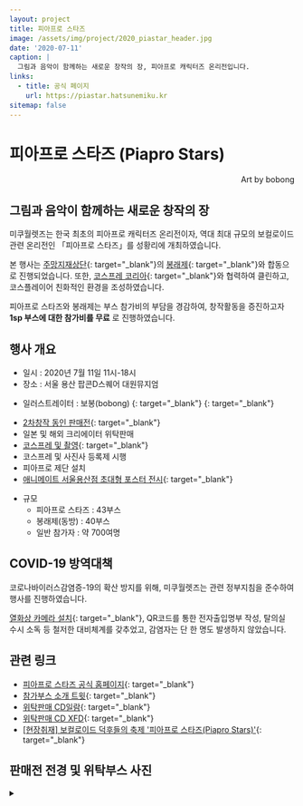 ```yaml
---
layout: project
title: 피아프로 스타즈
image: /assets/img/project/2020_piastar_header.jpg
date: '2020-07-11'
caption: |
  그림과 음악이 함께하는 새로운 창작의 장, 피아프로 캐릭터즈 온리전입니다.
links:
  - title: 공식 페이지
    url: https://piastar.hatsunemiku.kr
sitemap: false
---
```


# 피아프로 스타즈 (Piapro Stars)

<p style="text-align: right;">Art by bobong</p>

## 그림과 음악이 함께하는 새로운 창작의 장

미쿠월렛즈는 한국 최초의 피아프로 캐릭터즈 온리전이자, 역대 최대 규모의 보컬로이드 관련 온리전인 「피아프로 스타즈」를 성황리에 개최하였습니다.

본 행사는 [주망지재상단](https://twitter.com/kumono_ie){: target="_blank"}의 [봉래제](https://twitter.com/HOURAI_SAI){: target="_blank"}와 합동으로 진행되었습니다. 또한, [코스프레 코리아](https://twitter.com/hihihi_34/status/1278665716627959810){: target="_blank"}와 협력하여 클린하고, 코스플레이어 친화적인 환경을 조성하였습니다.

피아프로 스타즈와 봉래제는 부스 참가비의 부담을 경감하여, 창작활동을 증진하고자 
**1sp 부스에 대한 참가비를 무료**
로 진행하였습니다. 

## 행사 개요
- 일시 : 2020년 7월 11일 11시-18시
- 장소 : 서울 용산 팝콘D스퀘어 대원뮤지엄

* 일러스트레이터 : 보봉(bobong) [<i class="fab fa-twitter" style="color: #1DA1F2;"></i>](https://twitter.com/jjhy0173){: target="_blank"} [<i class="icon-pixiv"></i>](https://www.pixiv.net/users/6492059){: target="_blank"}

- [2차창작 동인 판매전](https://twitter.com/MikuWallets/status/1272471993875492864){: target="_blank"}
- 일본 및 해외 크리에이터 위탁판매
- [코스프레 및 촬영](https://twitter.com/MikuWallets/status/1275016986896904192){: target="_blank"}
- 코스프레 및 사진사 등록제 시행
- 피아프로 제단 설치
- [애니메이트 서울용산점 초대형 포스터 전시](https://twitter.com/MikuWallets/status/1267719644053245953){: target="_blank"}

* 규모
  - 피아프로 스타즈 : 43부스
  - 봉래제(동방) : 40부스
  - 일반 참가자 : 약 700여명

## COVID-19 방역대책
코로나바이러스감염증-19의 확산 방지를 위해, 미쿠월렛즈는 관련 정부지침을 준수하여 행사를 진행하였습니다.

[열화상 카메라 설치](https://twitter.com/MikuWallets/status/1281115106818969600){: target="_blank"}, QR코드를 통한 전자출입명부 작성, 탈의실 수시 소독 등 철저한 대비체계를 갖추었고, 감염자는 단 한 명도 발생하지 않았습니다.

## 관련 링크
- [피아프로 스타즈 공식 홈페이지](https://piastar.hatsunemiku.kr){: target="_blank"}
- [참가부스 소개 트윗](https://twitter.com/MikuWallets/status/1272471993875492864){: target="_blank"}
- [위탁판매 CD일람](https://www.notion.so/ba30963c3bb54e36bfb2e77b7895841c?v=e465363bfe9241f097898da90f1c61c9){: target="_blank"}
- [위탁판매 CD XFD](https://www.youtube.com/playlist?list=PLuU8cy6yqZNxHV3C4V9msGRm64nrAgoeJ){: target="_blank"}
- [[현장취재] 보컬로이드 덕후들의 축제 '피아프로 스타즈(Piapro Stars)'](https://kbk518.tistory.com/3477){: target="_blank"}

## 판매전 전경 및 위탁부스 사진
<details>
<summary data-closed="펼치기" data-open="접기"></summary>
<!-- 스타일 적용시 div 래핑 -->
<div markdown="1" style="padding: 15px 0">

![booth1](/assets/img/project/2020_piastar_booth1.jpg){: loading="lazy"}

![booth2](/assets/img/project/2020_piastar_booth2.jpg){: loading="lazy"}

</div>
</details>